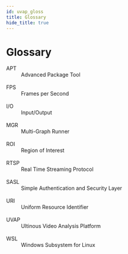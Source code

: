 ```yaml
---
id: uvap_gloss
title: Glossary
hide_title: true
---
```


# Glossary

<dl>

  <dt>APT</dt>
  <dd>Advanced Package Tool</dd>
  <br>
  
  <dt>FPS</dt>
  <dd>Frames per Second</dd>
  <br>
  
  <dt>I/O</dt>
  <dd>Input/Output</dd>
  <br>
  
  <dt>MGR</dt>
  <dd>Multi-Graph Runner</dd>
  <br>
  
  <dt>ROI</dt>
  <dd>Region of Interest</dd>
  <br>
  
  <dt>RTSP</dt>
  <dd>Real Time Streaming Protocol</dd>
  <br>
    
  <dt>SASL</dt>
  <dd>Simple Authentication and Security Layer</dd>
  <br>
  
  <dt>URI</dt>
  <dd>Uniform Resource Identifier</dd>
  <br>
  
  <dt>UVAP</dt>
  <dd>Ultinous Video Analysis Platform</dd>
  <br>

  <dt>WSL</dt>
  <dd>Windows Subsystem for Linux</dd>

</dl>

<!---
Add new element:
  <dt></dt>
  <dd></dd>
  <br>
--->
